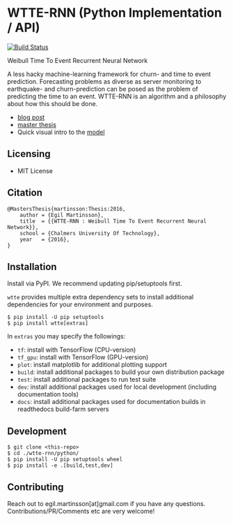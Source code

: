 # WTTE-RNN (Python Implementation / API)

[![Build Status](https://travis-ci.org/ragulpr/wtte-rnn.svg?branch=master)](https://travis-ci.org/ragulpr/wtte-rnn)

Weibull Time To Event Recurrent Neural Network

A less hacky machine-learning framework for churn- and time to event prediction.
Forecasting problems as diverse as server monitoring to earthquake- and
churn-prediction can be posed as the problem of predicting the time to an event.
WTTE-RNN is an algorithm and a philosophy about how this should be done.

* [blog post](https://ragulpr.github.io/2016/12/22/WTTE-RNN-Hackless-churn-modeling/)
* [master thesis](https://ragulpr.github.io/assets/draft_master_thesis_martinsson_egil_wtte_rnn_2016.pdf)
* Quick visual intro to the [model](https://imgur.com/a/HX4KQ)


## Licensing

* MIT License

## Citation

```
@MastersThesis{martinsson:Thesis:2016,
    author = {Egil Martinsson},
    title  = {{WTTE-RNN : Weibull Time To Event Recurrent Neural Network}},
    school = {Chalmers University Of Technology},
    year   = {2016},
}
```

## Installation

Install via PyPI.
We recommend updating pip/setuptools first.

`wtte` provides multiple extra dependency sets to install additional
dependencies for your environment and purposes.

```console
$ pip install -U pip setuptools
$ pip install wtte[extras]
```

In `extras` you may specify the followings:

 * `tf`: install with TensorFlow (CPU-version)
 * `tf_gpu`: install with TensorFlow (GPU-version)
 * `plot`: install matplotlib for additional plotting support
 * `build`: install additional packages to build your own distribution package
 * `test`: install additional packages to run test suite
 * `dev`: install additional packages used for local development (including
   documentation tools)
 * `docs`: install additional packages used for documentation builds in
   readthedocs build-farm servers

## Development

```console
$ git clone <this-repo>
$ cd ./wtte-rnn/python/
$ pip install -U pip setuptools wheel
$ pip install -e .[build,test,dev]
```

## Contributing

Reach out to egil.martinsson[at]gmail.com if you have any questions.
Contributions/PR/Comments etc are very welcome!
